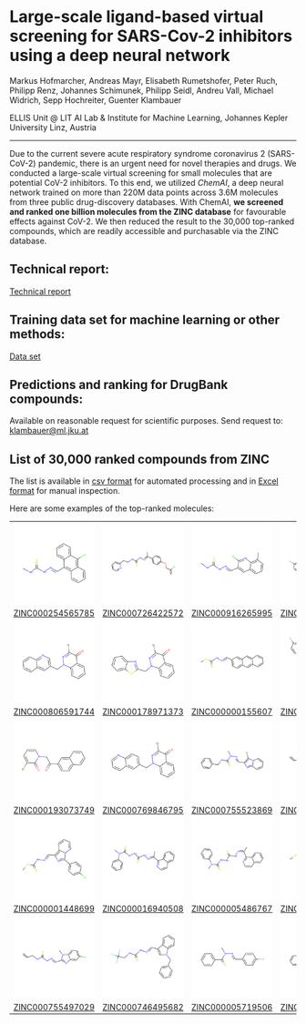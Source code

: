 # Large-scale ligand-based virtual screening for SARS-Cov-2 inhibitors using a deep neural network

Markus Hofmarcher, Andreas Mayr, Elisabeth Rumetshofer, Peter Ruch, Philipp Renz, Johannes Schimunek, Philipp Seidl, Andreu Vall, Michael Widrich, Sepp Hochreiter, Guenter Klambauer

ELLIS Unit @ LIT AI Lab & Institute for Machine Learning, Johannes Kepler University Linz, Austria

------------------------

Due to the current severe acute respiratory syndrome coronavirus 2 (SARS-CoV-2) pandemic, there is an urgent need for novel therapies and drugs. We conducted a large-scale virtual screening for small molecules that are potential CoV-2 inhibitors. To this end, we utilized *ChemAI*, a deep neural network trained on more than 220M data points across 3.6M molecules from three public drug-discovery databases. With ChemAI, **we screened and ranked one billion molecules from the ZINC database** for favourable effects against CoV-2. We then reduced the result to the 30,000 top-ranked compounds, which are readily accessible and purchasable via the ZINC database.

## Technical report:
[Technical report](SARS_cov_screen.pdf)

## Training data set for machine learning or other methods: 
[Data set](http://www.bioinf.jku.at/people/klambauer/sars_cov_dataset.zip)

## Predictions and ranking for DrugBank compounds:
Available on reasonable request for scientific purposes. Send request to: klambauer@ml.jku.at

## List of 30,000 ranked compounds from ZINC
The list is available in [csv format](sars-cov-library.csv) for automated processing and in [Excel format](sars-cov-library.xlsx) for manual inspection.

Here are some examples of the top-ranked molecules:

| | | | |
|:---:|:---:|:---:|:---:|
| ![ZINC000254565785](assets/ZINC000254565785.svg?sanitize=true) | ![ZINC000726422572](assets/ZINC000726422572.svg?sanitize=true) | ![ZINC000916265995](assets/ZINC000916265995.svg?sanitize=true) | ![ZINC000916356873](assets/ZINC000916356873.svg?sanitize=true) |
| [ZINC000254565785](https://zinc.docking.org/substances/ZINC000254565785/) | [ZINC000726422572](https://zinc.docking.org/substances/ZINC000726422572/) | [ZINC000916265995](https://zinc.docking.org/substances/ZINC000916265995/) | [ZINC000916356873](https://zinc.docking.org/substances/ZINC000916356873/) |
| ![ZINC000806591744](assets/ZINC000806591744.svg?sanitize=true) | ![ZINC000178971373](assets/ZINC000178971373.svg?sanitize=true) | ![ZINC000000155607](assets/ZINC000000155607.svg?sanitize=true) | ![ZINC000016317677](assets/ZINC000016317677.svg?sanitize=true) |
| [ZINC000806591744](https://zinc.docking.org/substances/ZINC000806591744/) | [ZINC000178971373](https://zinc.docking.org/substances/ZINC000178971373/) | [ZINC000000155607](https://zinc.docking.org/substances/ZINC000000155607/) | [ZINC000016317677](https://zinc.docking.org/substances/ZINC000016317677/) |
| ![ZINC000193073749](assets/ZINC000193073749.svg?sanitize=true) | ![ZINC000769846795](assets/ZINC000769846795.svg?sanitize=true) | ![ZINC000755523869](assets/ZINC000755523869.svg?sanitize=true) | ![ZINC000763345954](assets/ZINC000763345954.svg?sanitize=true) |
| [ZINC000193073749](https://zinc.docking.org/substances/ZINC000193073749/) | [ZINC000769846795](https://zinc.docking.org/substances/ZINC000769846795/) | [ZINC000755523869](https://zinc.docking.org/substances/ZINC000755523869/) | [ZINC000763345954](https://zinc.docking.org/substances/ZINC000763345954/) |
| ![ZINC000001448699](assets/ZINC000001448699.svg?sanitize=true) | ![ZINC000016940508](assets/ZINC000016940508.svg?sanitize=true) | ![ZINC000005486767](assets/ZINC000005486767.svg?sanitize=true) | ![ZINC000005527649](assets/ZINC000005527649.svg?sanitize=true) |
| [ZINC000001448699](https://zinc.docking.org/substances/ZINC000001448699/) | [ZINC000016940508](https://zinc.docking.org/substances/ZINC000016940508/) | [ZINC000005486767](https://zinc.docking.org/substances/ZINC000005486767/) | [ZINC000005527649](https://zinc.docking.org/substances/ZINC000005527649/) |
| ![ZINC000755497029](assets/ZINC000755497029.svg?sanitize=true) | ![ZINC000746495682](assets/ZINC000746495682.svg?sanitize=true) | ![ZINC000005719506](assets/ZINC000005719506.svg?sanitize=true) | ![ZINC000002149503](assets/ZINC000002149503.svg?sanitize=true) |
| [ZINC000755497029](https://zinc.docking.org/substances/ZINC000755497029/) | [ZINC000746495682](https://zinc.docking.org/substances/ZINC000746495682/) | [ZINC000005719506](https://zinc.docking.org/substances/ZINC000005719506/) | [ZINC000002149503](https://zinc.docking.org/substances/ZINC000002149503/) |
